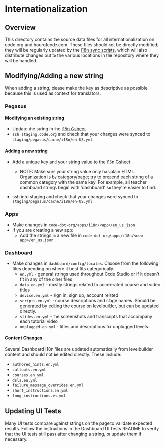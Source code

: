 # Internationalization

## Overview

This directory contains the source data files for all internationalization on
code.org and hourofcode.com. These files should not be directly modified; they
will be regularly updated by the [i18n sync scripts](../bin/i18n/), which will
also distribute changes out to the various locations in the repository where
they will be handled.

## Modifying/Adding a new string

When adding a string, please make the key as descriptive as possible because
this is used as context for translators.

### Pegasus

#### Modifying an existing string

-   Update the string in the [i18n Gsheet][0]
-   `ssh staging.code.org` and check that your changes were synced to
    `staging/pegasus/cache/i18n/en-US.yml`

#### Adding a new string

-   Add a unique key and your string value to the [i18n Gsheet][0]. 

    -   NOTE: Make sure your string value only has plain HTML. Organization is
        by category/page; try to prepend each string of a common category with
        the same key. For example, all teacher dashboard strings begin with 'dashboard'
        so they're easier to find.

-   ssh into staging and check that your changes were synced to
    `staging/pegasus/cache/i18n/en-US.yml`

### Apps

-   Make changes in `code-dot-org/apps/i18n/<app>/en_us.json`
-   If you are creating a new app:
    -   Add the strings in a new file in `code-dot-org/apps/i18n/<new
        app>/en_us.json`

### Dashboard

-   Make changes in `dashboard/config/locales`. Choose from the following files
    depending on where it best fits categorically.
    -   `en.yml` - general strings used throughout Code Studio or if it doesn't
        fit in any of the other files
    -   `data.en.yml` - mostly strings related to accelerated course and video
        titles
    -   `devise.en.yml` - sign in, sign up, account related
    -   `scripts.en.yml` - course descriptions and stage names. Should be
        generated by editing the course on levelbuilder, but can be updated
        directly.
    -   `slides.en.yml` - the screenshots and transcripts that accompany each
        tutorial video
    -   `unplugged.en.yml` - titles and descriptions for unplugged levels.

#### Content Changes

Several Dashboard i18n files are updated automatically from levelbuilder content
and should not be edited directly. These include:

-   `authored_hints.en.yml`
-   `callouts.en.yml`
-   `courses.en.yml`
-   `dsls.en.yml`
-   `failure_message_overrides.en.yml`
-   `short_instructions.en.yml`
-   `long_instructions.en.yml`


## Updating UI Tests

Many UI tests compare against strings on the page to validate expected results.
Follow the instructions in the Dashboard UI Tests README to verify that the UI
tests still pass after changing a string, or update them if necessary.

[0]: https://docs.google.com/a/code.org/spreadsheet/ccc?key=0AuZfRa__4CAYdHhObnJqQkViMUx0cGpESHc3VWtDUXc&usp=sharing "i18n gsheet"

